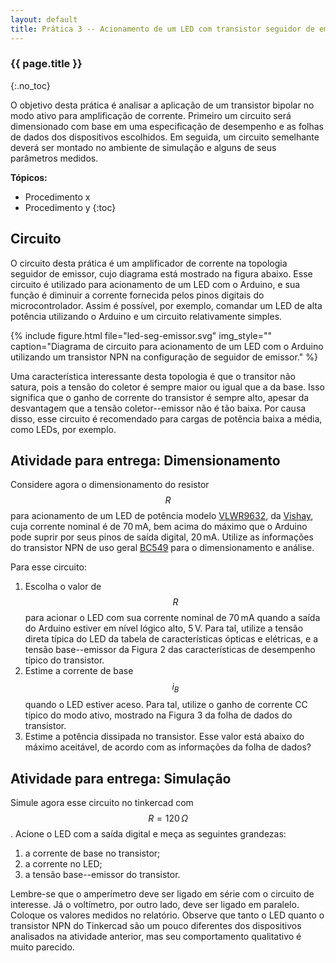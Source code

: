 ```yaml
---
layout: default
title: Prática 3 -- Acionamento de um LED com transistor seguidor de emissor
---
```



### {{ page.title }}
{:.no_toc}

O objetivo desta prática é analisar a aplicação de um transistor bipolar
no modo ativo para amplificação de corrente. Primeiro um circuito será 
dimensionado com base em uma especificação de desempenho e as folhas de dados
dos dispositivos escolhidos. Em seguida, um circuito semelhante deverá ser 
montado no ambiente de simulação e alguns de seus parâmetros medidos.

**Tópicos:**
* Procedimento x
* Procedimento y
{:toc}

Circuito
--------

O circuito desta prática é um amplificador de corrente na topologia seguidor
de emissor, cujo diagrama está mostrado na figura abaixo. Esse circuito é
utilizado para acionamento de um LED com o Arduino, e sua função é diminuir
a corrente fornecida pelos pinos digitais do microcontrolador. Assim é possível,
por exemplo, comandar um LED de alta potência utilizando o Arduino e um 
circuito relativamente simples. 

{%
   include figure.html
   file="led-seg-emissor.svg"
   img_style=""
   caption="Diagrama de circuito para acionamento de um LED com o Arduino
            utilizando um transistor NPN na configuração de seguidor
            de emissor."
%}

Uma característica interessante desta topologia é que o transitor não satura,
pois a tensão do coletor é sempre maior ou igual que a da base. Isso significa
que o ganho de corrente do transistor é sempre alto, apesar da desvantagem
que a tensão coletor--emissor não é tão baixa. Por causa disso, esse circuito
é recomendado para cargas de potência baixa a média, como LEDs, por exemplo.

Atividade para entrega: Dimensionamento
---------------------------------------

Considere agora o dimensionamento do resistor $$R$$ para acionamento de um LED
de potência modelo [VLWR9632], da [Vishay], cuja corrente nominal é de 
70&#x202F;mA,
bem acima do máximo que o Arduino pode suprir por seus pinos de saída digital,
20&#x202F;mA.
Utilize as informações do transistor NPN de uso geral [BC549] para o 
dimensionamento e análise. 

Para esse circuito:

1. Escolha o valor de $$R$$ para acionar o LED com sua corrente nominal de
   70&#x202F;mA quando a saída do Arduino estiver em nível lógico alto, 
   5&#x202F;V. Para tal, utilize a tensão direta típica do LED da tabela de 
   características ópticas e elétricas, e a tensão base--emissor da 
   Figura&nbsp;2 das características de desempenho típico do transistor.
2. Estime a corrente de base $$i_B$$ quando o LED estiver aceso. Para tal, 
   utilize o ganho de corrente CC típico do modo ativo, mostrado na 
   Figura&nbsp;3 da folha de dados do transistor.
3. Estime a potência dissipada no transistor. Esse valor está abaixo do máximo
   aceitável, de acordo com as informações da folha de dados?

Atividade para entrega: Simulação
---------------------------------

Simule agora esse circuito no tinkercad com $$R=120\,\Omega$$.
Acione o LED com a saída digital e meça as seguintes grandezas:

1. a corrente de base no transistor;
2. a corrente no LED;
3. a tensão base--emissor do transistor.

Lembre-se que o amperímetro deve ser ligado em série com o circuito de 
interesse. Já o voltímetro, por outro lado, deve ser ligado em paralelo.
Coloque os valores medidos no relatório. Observe que tanto o LED quanto o 
transistor NPN do Tinkercad são um pouco diferentes dos dispositivos analisados
na atividade anterior, mas seu comportamento qualitativo é muito parecido.

[BC549]: BC549_npn.pdf
[Vishay]: https://www.vishay.com/
[VLWR9632]: https://www.vishay.com/docs/81818/vlwr963.pdf
